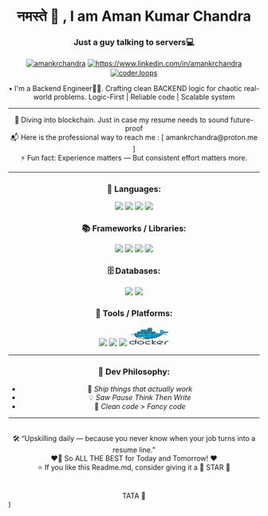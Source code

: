 <h1 align="center">  नमस्ते 🙏 , I am Aman Kumar Chandra </h1>
 <h3 align="center">Just a guy talking to servers💻</h3>

<p align="center">
<a href="https://twitter.com/amankrchandra" target="blank"><img align="center" src="https://raw.githubusercontent.com/rahuldkjain/github-profile-readme-generator/master/src/images/icons/Social/twitter.svg" alt="amankrchandra" height="30" width="40" /></a>
 <a algin="center" href="https://www.linkedin.com/in/amankrchandra/" target="blank"><img align="center" src="https://raw.githubusercontent.com/rahuldkjain/github-profile-readme-generator/master/src/images/icons/Social/linked-in-alt.svg" alt="https://www.linkedin.com/in/amankrchandra" height="30" width="40" /></a>
 <a href="https://instagram.com/coder.loops" target="blank"><img align="center" src="https://raw.githubusercontent.com/rahuldkjain/github-profile-readme-generator/master/src/images/icons/Social/instagram.svg" alt="coder.loops" height="30" width="40" /></a>
</p>
<p align="center">
 • I'm a Backend Engineer🧑‍💻. Crafting clean BACKEND logic for chaotic real-world problems. Logic-First | Reliable code | Scalable system 
</p>

---

<p align="center">
  🧠 Diving into blockchain. Just in case my resume needs to sound future-proof   <br>
   📬 Here is the professional way to reach me :  [ amankrchandra@proton.me ] <br>
    ⚡ Fun fact: Experience matters — But consistent effort matters more.
     </p>

---

<div align="center">
  <h3>📑 Languages:</h3>
  <img src="https://img.shields.io/badge/java-%23ED8B00.svg?style=for-the-badge&logo=openjdk&logoColor=white" />
  <img src="https://img.shields.io/badge/html5-%23E34F26.svg?style=for-the-badge&logo=html5&logoColor=white" />
  <img src="https://img.shields.io/badge/css3-%231572B6.svg?style=for-the-badge&logo=css3&logoColor=white" />
  <img src="https://img.shields.io/badge/javascript (ES6+)-%23323330.svg?style=for-the-badge&logo=javascript&logoColor=%23F7DF1E" />

  <h3>📚 Frameworks / Libraries:</h3>
  <img src="https://img.shields.io/badge/spring-%236DB33F.svg?style=for-the-badge&logo=spring&logoColor=white" />
  <img src="https://img.shields.io/badge/react-%2320232a.svg?style=for-the-badge&logo=react&logoColor=%2361DAFB" />
  <img src="https://img.shields.io/badge/node.js-6DA55F?style=for-the-badge&logo=node.js&logoColor=white" />
  <img src="https://img.shields.io/badge/express.js-%23404d59.svg?style=for-the-badge&logo=express&logoColor=%2361DAFB" />

  <h3>🗄 Databases:</h3>
  <img src="https://img.shields.io/badge/mysql-4479A1.svg?style=for-the-badge&logo=mysql&logoColor=white" />
  <img src="https://img.shields.io/badge/MongoDB-%234ea94b.svg?style=for-the-badge&logo=mongodb&logoColor=white" />

  <h3>🧰 Tools / Platforms: </h3>
  <img src="https://img.shields.io/badge/git-%23F05033.svg?style=for-the-badge&logo=git&logoColor=white" />
  <img src="https://img.shields.io/badge/github-%23121011.svg?style=for-the-badge&logo=github&logoColor=white" />
  <img src="https://img.shields.io/badge/vercel-%23000000.svg?style=for-the-badge&logo=vercel&logoColor=white" />
  <img src="https://raw.githubusercontent.com/devicons/devicon/master/icons/docker/docker-original-wordmark.svg" alt="docker" width="80" height="40" />
</div>

---
<div align="center">
 
### 🧭 Dev Philosophy:
- 🚀 *Ship things that actually work*
- 💡 *Saw Pause Think Then Write*
- 🔄 *Clean code > Fancy code*

  
</div>

---

<div align="center">
    <br>
  🛠  “Upskilling daily — because you never know when your job turns into a resume line.” <br>
  ❤‍🔥 So ALL THE BEST for Today and Tomorrow! ❤ <br>
  ⭐ If you like this Readme.md, consider giving it a 🌟 STAR 🌟 <br>
 <br> <br>
 TATA 🤝
</div>)
